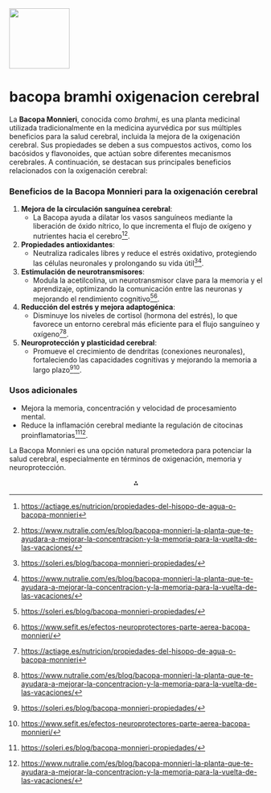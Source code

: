 <img src="https://r2cdn.perplexity.ai/pplx-full-logo-primary-dark%402x.png" class="logo" width="120"/>

# bacopa bramhi oxigenacion cerebral

La **Bacopa Monnieri**, conocida como *brahmi*, es una planta medicinal utilizada tradicionalmente en la medicina ayurvédica por sus múltiples beneficios para la salud cerebral, incluida la mejora de la oxigenación cerebral. Sus propiedades se deben a sus compuestos activos, como los bacósidos y flavonoides, que actúan sobre diferentes mecanismos cerebrales. A continuación, se destacan sus principales beneficios relacionados con la oxigenación cerebral:

### **Beneficios de la Bacopa Monnieri para la oxigenación cerebral**

1. **Mejora de la circulación sanguínea cerebral**:
    - La Bacopa ayuda a dilatar los vasos sanguíneos mediante la liberación de óxido nítrico, lo que incrementa el flujo de oxígeno y nutrientes hacia el cerebro[^1][^3].
2. **Propiedades antioxidantes**:
    - Neutraliza radicales libres y reduce el estrés oxidativo, protegiendo las células neuronales y prolongando su vida útil[^2][^3].
3. **Estimulación de neurotransmisores**:
    - Modula la acetilcolina, un neurotransmisor clave para la memoria y el aprendizaje, optimizando la comunicación entre las neuronas y mejorando el rendimiento cognitivo[^2][^4].
4. **Reducción del estrés y mejora adaptogénica**:
    - Disminuye los niveles de cortisol (hormona del estrés), lo que favorece un entorno cerebral más eficiente para el flujo sanguíneo y oxígeno[^1][^3].
5. **Neuroprotección y plasticidad cerebral**:
    - Promueve el crecimiento de dendritas (conexiones neuronales), fortaleciendo las capacidades cognitivas y mejorando la memoria a largo plazo[^2][^4].

### **Usos adicionales**

- Mejora la memoria, concentración y velocidad de procesamiento mental.
- Reduce la inflamación cerebral mediante la regulación de citocinas proinflamatorias[^2][^3].

La Bacopa Monnieri es una opción natural prometedora para potenciar la salud cerebral, especialmente en términos de oxigenación, memoria y neuroprotección.

<div style="text-align: center">⁂</div>

[^1]: https://actiage.es/nutricion/propiedades-del-hisopo-de-agua-o-bacopa-monnieri

[^2]: https://soleri.es/blog/bacopa-monnieri-propiedades/

[^3]: https://www.nutralie.com/es/blog/bacopa-monnieri-la-planta-que-te-ayudara-a-mejorar-la-concentracion-y-la-memoria-para-la-vuelta-de-las-vacaciones/

[^4]: https://www.sefit.es/efectos-neuroprotectores-parte-aerea-bacopa-monnieri/

[^5]: https://comunicae.es/notas-de-prensa/la-combinacion-de-moleculas-bioactivas-mejora

[^6]: https://www.tiktok.com/@ivbwellnesslab/video/7359602555598540064

[^7]: https://www.sportlife.es/que-es-bacopa-brahmi-beneficios-tiene-cerebro_288367_102.html

[^8]: https://es.wikipedia.org/wiki/Nootrópicos

